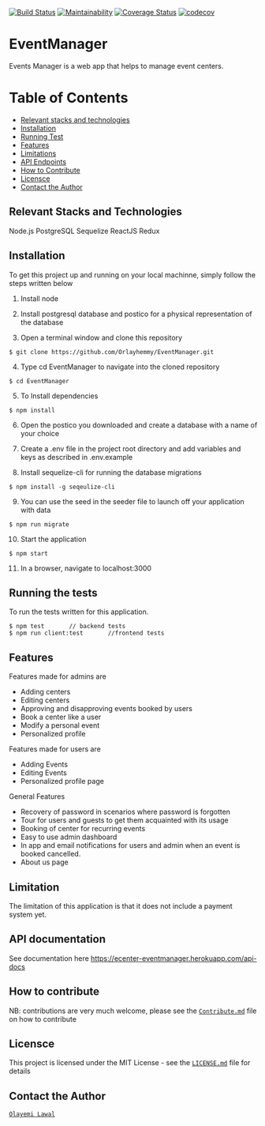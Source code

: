[![Build Status](https://travis-ci.org/Orlayhemmy/EventManager.svg?branch=develop)](https://travis-ci.org/Orlayhemmy/EventManager)
[![Maintainability](https://api.codeclimate.com/v1/badges/f106ed897dd8b4e5607c/maintainability)](https://codeclimate.com/github/Orlayhemmy/EventManager/maintainability)
[![Coverage Status](https://coveralls.io/repos/github/Orlayhemmy/EventManager/badge.svg?branch=develop)](https://coveralls.io/github/Orlayhemmy/EventManager?branch=develop)
[![codecov](https://codecov.io/gh/Orlayhemmy/EventManager/branch/develop/graph/badge.svg)](https://codecov.io/gh/Orlayhemmy/EventManager)

# EventManager
Events Manager is a web app that helps to manage event centers. 

# Table of Contents
* [Relevant stacks and technologies](#stacks)
* [Installation](#install)
* [Running Test](#test)
* [Features](#feature)
* [Limitations](#limitation)
* [API Endpoints](#api)
* [How to Contribute](#contribute)
* [Licensce](#licensce)
* [Contact the Author](#author)

## [](#stacks)Relevant Stacks and Technologies
Node.js
PostgreSQL
Sequelize
ReactJS
Redux

## [](#install)Installation
To get this project up and running on your local machinne, simply follow the steps written below

1. Install node

2. Install postgresql database and postico for a physical representation of the database

3. Open a terminal window and clone this repository

```
$ git clone https://github.com/Orlayhemmy/EventManager.git
```

4. Type cd EventManager to navigate into the cloned repository

```
$ cd EventManager
```

5. To Install dependencies

```
$ npm install
```

6. Open the postico you downloaded and create a database with a name of your choice

7. Create a .env file in the project root directory and add variables and keys as described in .env.example

8. Install sequelize-cli for running the database migrations

```
$ npm install -g seqeulize-cli  
```

9. You can use the seed in the seeder file to launch off your application with data

```
$ npm run migrate
```

10. Start the application

```
$ npm start
```

11. In a browser, navigate to localhost:3000

## [](#test)Running the tests
To run the tests written for this application.

```
$ npm test       // backend tests
$ npm run client:test       //frontend tests
```

## [](#feature)Features
Features made for admins are
+ Adding centers
+ Editing centers
+ Approving and disapproving events booked by users
+ Book a center like a user
+ Modify a personal event
+ Personalized profile

Features made for users are
+ Adding Events
+ Editing Events
+ Personalized profile page

General Features
+ Recovery of password in scenarios where password is forgotten
+ Tour for users and guests to get them acquainted with its usage
+ Booking of center for recurring events
+ Easy to use admin dashboard
+ In app and email notifications for users and admin when an event is booked cancelled.
+ About us page

## [](#limit)Limitation
The limitation of this application is that it does not include a payment system yet.

## [](#api)API documentation
See documentation here https://ecenter-eventmanager.herokuapp.com/api-docs

## [](#contribute)How to contribute
NB: contributions are very much welcome, please see the [`Contribute.md`](/Contribute.md) file on how to contribute

## [](#licensce)Licensce
This project is licensed under the MIT License - see the [`LICENSE.md`](/LICENSCE.md) file for details

## [](#author)Contact the Author
[`Olayemi Lawal`](https://github.com/Orlayhemmy)
